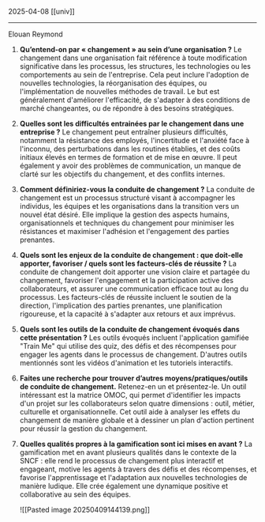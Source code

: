 2025-04-08
[[univ]]

---

Elouan Reymond

1. **Qu’entend-on par « changement » au sein d’une organisation ?** Le changement dans une organisation fait référence à toute modification significative dans les processus, les structures, les technologies ou les comportements au sein de l'entreprise. Cela peut inclure l'adoption de nouvelles technologies, la réorganisation des équipes, ou l'implémentation de nouvelles méthodes de travail. Le but est généralement d'améliorer l'efficacité, de s'adapter à des conditions de marché changeantes, ou de répondre à des besoins stratégiques.

2. **Quelles sont les difficultés entrainées par le changement dans une entreprise ?** Le changement peut entraîner plusieurs difficultés, notamment la résistance des employés, l'incertitude et l'anxiété face à l'inconnu, des perturbations dans les routines établies, et des coûts initiaux élevés en termes de formation et de mise en œuvre. Il peut également y avoir des problèmes de communication, un manque de clarté sur les objectifs du changement, et des conflits internes.

3. **Comment définiriez-vous la conduite de changement ?** La conduite de changement est un processus structuré visant à accompagner les individus, les équipes et les organisations dans la transition vers un nouvel état désiré. Elle implique la gestion des aspects humains, organisationnels et techniques du changement pour minimiser les résistances et maximiser l'adhésion et l'engagement des parties prenantes.

4. **Quels sont les enjeux de la conduite de changement : que doit-elle apporter, favoriser / quels sont les facteurs-clés de réussite ?** La conduite de changement doit apporter une vision claire et partagée du changement, favoriser l'engagement et la participation active des collaborateurs, et assurer une communication efficace tout au long du processus. Les facteurs-clés de réussite incluent le soutien de la direction, l'implication des parties prenantes, une planification rigoureuse, et la capacité à s'adapter aux retours et aux imprévus.

5. **Quels sont les outils de la conduite de changement évoqués dans cette présentation ?** Les outils évoqués incluent l'application gamifiée "Train Me" qui utilise des quiz, des défis et des récompenses pour engager les agents dans le processus de changement. D'autres outils mentionnés sont les vidéos d'animation et les tutoriels interactifs.

6. **Faites une recherche pour trouver d’autres moyens/pratiques/outils de conduite de changement.** Retenez-en un et présentez-le. Un outil intéressant est la matrice OMOC, qui permet d'identifier les impacts d'un projet sur les collaborateurs selon quatre dimensions : outil, métier, culturelle et organisationnelle. Cet outil aide à analyser les effets du changement de manière globale et à dessiner un plan d'action pertinent pour réussir la gestion du changement.

7. **Quelles qualités propres à la gamification sont ici mises en avant ?** La gamification met en avant plusieurs qualités dans le contexte de la SNCF : elle rend le processus de changement plus interactif et engageant, motive les agents à travers des défis et des récompenses, et favorise l'apprentissage et l'adaptation aux nouvelles technologies de manière ludique. Elle crée également une dynamique positive et collaborative au sein des équipes.

   ![[Pasted image 20250409144139.png]]
